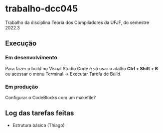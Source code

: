# trabalho-dcc045
Trabalho da disciplina Teoria dos Compiladores da UFJF, do semestre 2022.3

## Execução

### Em desenvolvimento

Para fazer o build no Visual Studio Code é só usar o atalho **Ctrl + Shift + B**
ou acessar o menu Terminal -> Executar Tarefa de Build.

### Em produção 

Configurar o CodeBlocks com um makefile?

## Log das tarefas feitas

- Estrutura básica (Thiago)